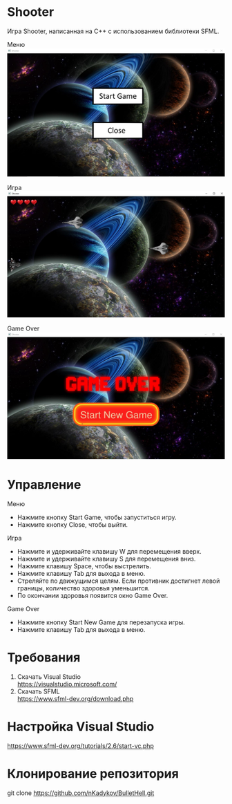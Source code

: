 # Shooter

Игра Shooter, написанная на С++ с использованием библиотеки SFML.

Меню
![screenshot](Screenshots/Menu.jpg)

Игра
![screenshot](Screenshots/Game.jpg)

Game Over
![screenshot](Screenshots/GameOver.jpg)

# Управление

Меню

- Нажмите кнопку Start Game, чтобы запуститься игру.
- Нажмите кнопку Close, чтобы выйти.

Игра

- Нажмите и удерживайте клавишу W для перемещения вверх.
- Нажмите и удерживайте клавишу S для перемещения вниз.
- Нажмите клавишу Space, чтобы выстрелить.
- Нажмите клавишу Tab для выхода в меню.
- Стреляйте по движущимся целям. Если противник достигнет левой границы, количество здоровья уменьшится.
- По окончании здоровья появится окно Game Over.

Game Over
- Нажмите кнопку Start New Game для перезапуска игры.
- Нажмите клавишу Tab для выхода в меню.


# Требования
1. Скачать Visual Studio <br/>
https://visualstudio.microsoft.com/
2. Скачать SFML <br/>
https://www.sfml-dev.org/download.php

# Настройка Visual Studio
https://www.sfml-dev.org/tutorials/2.6/start-vc.php

# Клонирование репозитория
git clone https://github.com/nKadykov/BulletHell.git
